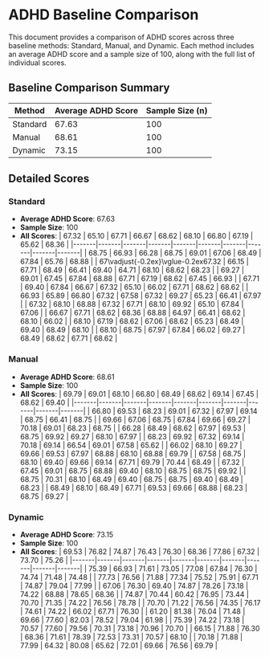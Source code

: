 # ADHD Baseline Comparison

This document provides a comparison of ADHD scores across three baseline methods: Standard, Manual, and Dynamic. Each method includes an average ADHD score and a sample size of 100, along with the full list of individual scores.

## Baseline Comparison Summary

| Method   | Average ADHD Score | Sample Size (n) |
| -------- | ------------------ | --------------- |
| Standard | 67.63              | 100             |
| Manual   | 68.61              | 100             |
| Dynamic  | 73.15              | 100             |

## Detailed Scores

### Standard

- **Average ADHD Score**: 67.63
- **Sample Size**: 100
- **All Scores**:
  | 67.32 | 65.10 | 67.71 | 66.67 | 68.62 | 68.10 | 66.80 | 67.19 | 65.62 | 68.36 |
  |-------|-------|-------|-------|-------|-------|-------|-------|-------|-------|
  | 68.75 | 66.93 | 66.28 | 68.75 | 69.01 | 67.06 | 68.49 | 67.84 | 65.76 | 68.88 |
  | 67\vadjust{-0.2ex}\vglue-0.2ex67.32 | 66.15 | 67.71 | 68.49 | 66.41 | 69.40 | 64.71 | 68.10 | 68.62 | 68.23 |
  | 69.27 | 69.01 | 67.45 | 67.84 | 68.88 | 67.71 | 67.19 | 68.62 | 67.45 | 66.93 |
  | 67.71 | 69.40 | 67.84 | 66.67 | 67.32 | 65.10 | 66.02 | 67.71 | 68.62 | 68.62 |
  | 66.93 | 65.89 | 66.80 | 67.32 | 67.58 | 67.32 | 69.27 | 65.23 | 66.41 | 67.97 |
  | 67.32 | 68.10 | 68.88 | 67.32 | 67.71 | 68.10 | 69.92 | 65.10 | 67.84 | 67.06 |
  | 66.67 | 67.71 | 68.62 | 68.36 | 68.88 | 64.97 | 66.41 | 68.62 | 68.10 | 66.02 |
  | 68.10 | 67.19 | 68.62 | 67.06 | 68.62 | 65.23 | 68.49 | 69.40 | 68.49 | 68.10 |
  | 68.10 | 68.75 | 67.97 | 67.84 | 66.02 | 69.27 | 68.49 | 68.62 | 67.71 | 68.62 |

### Manual

- **Average ADHD Score**: 68.61
- **Sample Size**: 100
- **All Scores**:
  | 69.79 | 69.01 | 68.10 | 66.80 | 68.49 | 68.62 | 69.14 | 67.45 | 68.62 | 69.40 |
  |-------|-------|-------|-------|-------|-------|-------|-------|-------|-------|
  | 66.80 | 69.53 | 68.23 | 69.01 | 67.32 | 67.97 | 69.14 | 68.75 | 66.41 | 68.75 |
  | 69.66 | 67.06 | 68.75 | 67.84 | 69.66 | 69.27 | 70.18 | 69.01 | 68.23 | 68.75 |
  | 66.28 | 68.49 | 68.62 | 67.97 | 69.53 | 68.75 | 69.92 | 69.27 | 68.10 | 67.97 |
  | 68.23 | 69.92 | 67.32 | 69.14 | 70.18 | 69.14 | 66.54 | 69.01 | 67.58 | 65.62 |
  | 66.02 | 68.10 | 69.27 | 69.66 | 69.53 | 67.97 | 68.88 | 68.10 | 68.88 | 69.79 |
  | 67.58 | 68.75 | 68.10 | 69.40 | 69.66 | 69.14 | 67.71 | 69.79 | 70.44 | 68.49 |
  | 67.32 | 67.45 | 69.01 | 68.75 | 68.88 | 69.40 | 68.10 | 68.75 | 68.75 | 69.92 |
  | 68.75 | 70.31 | 68.10 | 68.49 | 69.40 | 68.75 | 68.75 | 69.40 | 68.49 | 68.23 |
  | 68.49 | 68.10 | 68.49 | 67.71 | 69.53 | 69.66 | 68.88 | 68.23 | 68.75 | 69.27 |

### Dynamic

- **Average ADHD Score**: 73.15
- **Sample Size**: 100
- **All Scores**:
  | 69.53 | 76.82 | 74.87 | 76.43 | 76.30 | 68.36 | 77.86 | 67.32 | 73.70 | 75.26 |
  |-------|-------|-------|-------|-------|-------|-------|-------|-------|-------|
  | 75.39 | 66.93 | 71.61 | 73.05 | 77.08 | 67.84 | 76.30 | 74.74 | 71.48 | 74.48 |
  | 77.73 | 76.56 | 71.88 | 77.34 | 75.52 | 75.91 | 67.71 | 74.87 | 79.04 | 77.99 |
  | 67.06 | 76.30 | 69.40 | 74.87 | 78.26 | 73.18 | 74.22 | 68.88 | 78.65 | 68.36 |
  | 74.87 | 70.44 | 60.42 | 76.95 | 73.44 | 70.70 | 71.35 | 74.22 | 76.56 | 78.78 |
  | 70.70 | 71.22 | 76.56 | 74.35 | 76.17 | 74.61 | 74.22 | 66.02 | 67.71 | 76.30 |
  | 61.20 | 81.38 | 76.04 | 71.48 | 69.66 | 77.60 | 82.03 | 78.52 | 79.04 | 61.98 |
  | 75.39 | 74.22 | 73.18 | 70.57 | 77.60 | 79.56 | 70.31 | 73.18 | 70.96 | 70.70 |
  | 66.15 | 71.88 | 76.30 | 68.36 | 71.61 | 78.39 | 72.53 | 73.31 | 70.57 | 68.10 |
  | 70.18 | 71.88 | 77.99 | 64.32 | 80.08 | 65.62 | 72.01 | 69.66 | 76.56 | 69.79 |
